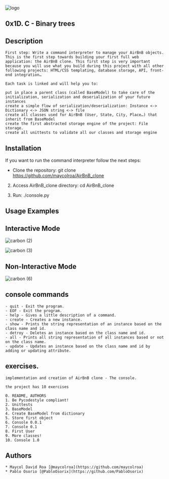 
![logo](https://user-images.githubusercontent.com/85509333/145334215-1a18b1d0-b75b-4b6b-8b01-dd06dd86d314.jpg)

## 0x1D. C - Binary trees ##

## Description

```
First step: Write a command interpreter to manage your AirBnB objects.
This is the first step towards building your first full web application: the AirBnB clone. This first step is very important because you will use what you build during this project with all other following projects: HTML/CSS templating, database storage, API, front-end integration…

Each task is linked and will help you to:

put in place a parent class (called BaseModel) to take care of the initialization, serialization and deserialization of your future instances
create a simple flow of serialization/deserialization: Instance <-> Dictionary <-> JSON string <-> file
create all classes used for AirBnB (User, State, City, Place…) that inherit from BaseModel
create the first abstracted storage engine of the project: File storage.
create all unittests to validate all our classes and storage engine
```

## Installation ##
If you want to run the command interpreter follow the next steps:

- Clone the repository: git clone https://github.com/maycolroa/AirBnB_clone

2. Access AirBnB_clone directory: cd AirBnB_clone

3. Run: ./console.py

## Usage Examples ##

## Interactive Mode ##

![carbon (2)](https://user-images.githubusercontent.com/85509333/157092726-aa890dd5-611c-4542-a17a-d904cf2a4568.png)

![carbon (3)](https://user-images.githubusercontent.com/85509333/157093304-e885eebf-5faf-41e8-9a14-ce012e16f582.png)

## Non-Interactive Mode ##

![carbon (6)](https://user-images.githubusercontent.com/85509333/157094747-6bfc0151-93d9-453a-a484-076d6befcf13.png)

## console commands ##
```
- quit - Exit the program.
- EOF - Exit the program.
- help - Gives a little description of a command.
- create - Creates a new instance.
- show - Prints the string representation of an instance based on the class name and id.
- detroy - Deletes an instance based on the class name and id.
- all - Prints all string representation of all instances based or not on the class name.
- update - Updates an instance based on the class name and id by adding or updating attribute.
```

## exercises. ##

```
implementation and creation of AirBnB clone - The console. 

the project has 10 exercises

0. README, AUTHORS
1. Be Pycodestyle compliant!
2. Unittests
3. BaseModel
4. Create BaseModel from dictionary
5. Store first object
6. Console 0.0.1
7. Console 0.1
8. First User
9. More classes!
10. Console 1.0

```
## Authors
```
* Maycol David Roa [@maycolroa](https://github.com/maycolroa)
* Pablo Osorio [@PabloOsorix](https://github.com/PabloOsorix)
